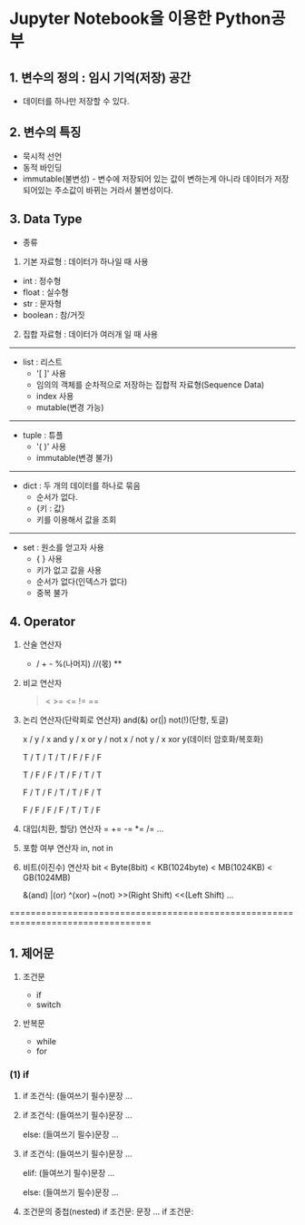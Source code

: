 # **Jupyter Notebook을 이용한 Python공부** 

## 1. 변수의 정의 : 임시 기억(저장) 공간 
   + 데이터를 하나만 저장할 수 있다.

## 2. 변수의 특징
   + 묵시적 선언
   + 동적 바인딩
   + immutable(불변성)
    - 변수에 저장되어 있는 값이 변하는게 아니라 데이터가 저장되어있는 주소값이 바뀌는 거라서 불변성이다.   

## 3. Data Type
   + 종류
    
1. 기본 자료형 : 데이터가 하나일 때 사용 
 * int : 정수형
 * float : 실수형
 * str : 문자형
 * boolean : 참/거짓
        
2. 집합 자료형 : 데이터가 여러개 일 때 사용
---
* list : 리스트
  - '[ ]' 사용
  - 임의의 객체를 순차적으로 저장하는 집합적 자료형(Sequence Data)
  - index 사용
  - mutable(변경 가능)
 ---
* tuple : 튜플
  - '( )' 사용
  - immutable(변경 불가)
 ---
* dict : 두 개의 데이터를 하나로 묶음
  - 순서가 없다.
  - {키 : 값}
  - 키를 이용해서 값을 조회
 ---
* set : 원소를 얻고자 사용
  - { } 사용
  - 키가 없고 값을 사용
  - 순서가 없다(인덱스가 없다)
  - 중복 불가
## 4. Operator

   1) 산술 연산자
        *  /  +  -  %(나머지)  //(몫)  **
    
   2) 비교 연산자
        >  <  >=  <=  !=  ==
        
   3) 논리 연산자(단락회로 연산자)
        and(&)  or(|)  not(!)(단항, 토글)  
        
        x /  y  / x and y /  x or y  / not x  / not y  / x xor y(데이터 암호화/복호화)
        
        T /  T  /    T   /    T   /    F   /    F   /    F
        
        T /  F  /    F   /    T   /    F   /    T   /    T
        
        F /  T  /    F   /    T   /    T   /    F   /    T
        
        F /  F  /    F   /    F   /    T   /    T   /    F
    
   4) 대입(치환, 할당) 연산자
        =  +=  -=  *=  /=  ...
    
   5) 포함 여부 연산자
        in,  not in 
    
   6) 비트(이진수) 연산자 
        bit < Byte(8bit) < KB(1024byte) < MB(1024KB) < GB(1024MB)
        
        &(and)  |(or)  ^(xor)  ~(not)  >>(Right Shift)  <<(Left Shift) ...
        
=================================================================================
## 1. 제어문
   1) 조건문
        - if
        - switch
    
   2) 반복문
        - while
        - for

### (1) if

   1) if 조건식:
          (들여쓰기 필수)문장
          ...
    
   2) if 조건식:
          (들여쓰기 필수)문장
          ...
          
       else:
          (들여쓰기 필수)문장
          ...
     
   3) if 조건식:
          (들여쓰기 필수)문장
          ...
          
       elif:
          (들여쓰기 필수)문장
          ...
       
       else:
          (들여쓰기 필수)문장
          ...
          
   4) 조건문의 중첩(nested)
       if 조건문:
          문장
          ...
          if 조건문:
            
    
    
